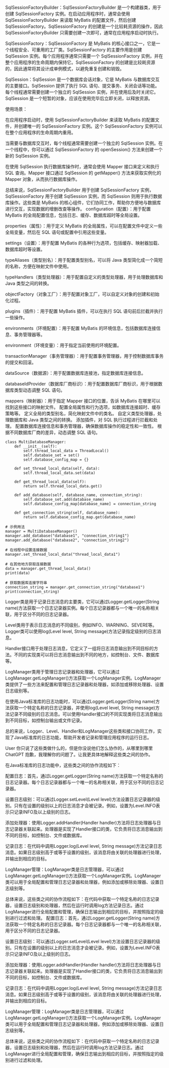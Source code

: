 SqlSessionFactoryBuilder：SqlSessionFactoryBuilder 是一个构建器类，用于创建 SqlSessionFactory 实例。在启动应用程序时，通常会使用 SqlSessionFactoryBuilder 来读取 MyBatis 的配置文件，然后创建 SqlSessionFactory。SqlSessionFactory 的创建是一个比较耗资源的操作，因此 SqlSessionFactoryBuilder 只需要创建一次即可，通常在应用程序启动时执行。

SqlSessionFactory：SqlSessionFactory 是 MyBatis 的核心接口之一，它是一个线程安全、可重用的工厂类。SqlSessionFactory 的主要作用是创建 SqlSession 实例。每个应用程序通常只需要一个 SqlSessionFactory 实例，并在整个应用程序的生命周期内保持它。SqlSessionFactory 的创建是比较耗资源的，因此通常将其设计成单例模式，以避免重复创建和销毁。

SqlSession：SqlSession 是一个数据库会话对象，它是 MyBatis 与数据库交互的主要接口。SqlSession 提供了执行 SQL 语句、提交事务、关闭会话等功能。每个线程通常需要创建一个独立的 SqlSession 实例，并在使用后及时关闭它。SqlSession 是一个短暂的对象，应该在使用完毕后立即关闭，以释放资源。

使用场景：

在应用程序启动时，使用 SqlSessionFactoryBuilder 来读取 MyBatis 的配置文件，并创建唯一的 SqlSessionFactory 实例。这个 SqlSessionFactory 实例可以在整个应用程序的生命周期内重用。

当需要与数据库交互时，每个线程通常需要创建一个独立的 SqlSession 实例。在一个线程中，你可以通过 SqlSessionFactory 的 openSession() 方法来创建一个新的 SqlSession 实例。

在使用 SqlSession 执行数据库操作时，通常会使用 Mapper 接口来定义和执行 SQL 查询。Mapper 接口通过 SqlSession 的 getMapper() 方法来获取实例化的 Mapper 对象，从而执行数据库操作。

总结来说，SqlSessionFactoryBuilder 用于创建 SqlSessionFactory 实例，SqlSessionFactory 用于创建 SqlSession 实例，而 SqlSession 则用于执行数据库操作。这些类是 MyBatis 的核心组件，它们协同工作，帮助你方便地与数据库进行交互，实现数据的增删改查等操作。
configuration（配置）：用于配置 MyBatis 的全局配置信息，包括日志、缓存、数据库超时等全局设置。

properties（属性）：用于定义 MyBatis 的全局属性，可以在配置文件中定义一些全局变量，然后在 SQL 语句或配置中引用这些变量。

settings（设置）：用于配置 MyBatis 的各种行为选项，包括缓存、映射器加载、数据库超时等设置。

typeAliases（类型别名）：用于配置类型别名，可以将 Java 类型简化成一个简短的名称，方便在映射文件中使用。

typeHandlers（类型处理器）：用于配置自定义的类型处理器，用于处理数据库和 Java 类型之间的转换。

objectFactory（对象工厂）：用于配置对象工厂，可以自定义对象的创建和初始化过程。

plugins（插件）：用于配置 MyBatis 插件，可以在执行 SQL 语句前后拦截并执行一些操作。

environments（环境配置）：用于配置 MyBatis 的环境信息，包括数据库连接信息、事务管理器等。

environment（环境变量）：用于指定当前使用的环境配置。

transactionManager（事务管理器）：用于配置事务管理器，用于控制数据库事务的提交和回滚。

dataSource（数据源）：用于配置数据库连接池，指定数据库连接信息。

databaseIdProvider（数据库厂商标识）：用于配置数据库厂商标识，用于根据数据库类型动态调整 SQL 语句。

mappers（映射器）：用于指定 Mapper 接口的位置，告诉 MyBatis 在哪里可以找到这些接口的映射文件。
配置全局属性和行为选项，如数据库连接超时、缓存策略等。
定义全局的类型别名，简化映射文件中的类名。
自定义类型处理器，处理数据库和 Java 类型之间的转换。
添加插件，对 SQL 执行过程进行拦截和处理。
配置数据库连接信息和事务管理器，确保数据库操作的稳定性和一致性。
根据不同数据库厂商的差异，动态调整 SQL 语句。
```
class MultiDatabaseManager:
    def __init__(self):
        self.thread_local_data = ThreadLocal()
        self.database_set = set()
        self.database_config_map = {}

    def set_thread_local_data(self, data):
        self.thread_local_data.set(data)

    def get_thread_local_data(self):
        return self.thread_local_data.get()

    def add_database(self, database_name, connection_string):
        self.database_set.add(database_name)
        self.database_config_map[database_name] = connection_string

    def get_connection_string(self, database_name):
        return self.database_config_map.get(database_name)

# 示例用法
manager = MultiDatabaseManager()
manager.add_database("database1", "connection_string1")
manager.add_database("database2", "connection_string2")

# 在线程中设置连接数据
manager.set_thread_local_data("thread_local_data1")

# 在其他地方获取连接数据
data = manager.get_thread_local_data()
print(data)

# 获取数据库连接字符串
connection_string = manager.get_connection_string("database1")
print(connection_string)
```
Logger类是用于记录日志消息的主要类，它可以通过Logger.getLogger(String name)方法获取一个日志记录器实例。每个日志记录器都与一个唯一的名称相关联，用于区分不同的日志记录器。

Level类用于表示日志消息的不同级别，例如INFO、WARNING、SEVERE等。Logger类可以使用log(Level level, String message)方法记录指定级别的日志消息。

Handler接口用于处理日志消息，它定义了一组将日志消息输出到不同目标的方法。不同的实现类可以将日志消息输出到不同的地方，如控制台、文件、数据库等。

LogManager类用于管理日志记录器和处理器，它可以通过LogManager.getLogManager()方法获取一个LogManager实例。LogManager类提供了一些方法来配置和管理日志记录器和处理器，如添加或移除处理器、设置日志级别等。

在使用Java标准库的日志功能时，可以通过Logger.getLogger(String name)方法获取一个特定名称的日志记录器，并使用log(Level level, String message)方法记录不同级别的日志消息。可以使用Handler接口的不同实现类将日志消息输出到不同目标，如控制台输出或文件记录。

总的来说，Logger、Level、Handler和LogManager这些类和接口协同工作，实现了Java标准库的日志功能，帮助开发者记录和管理应用程序的运行日志。




User
你只说了这些类做什么的，但是你没说他们怎么协作的，从哪里到哪里
ChatGPT
抱歉，我理解你的问题了。让我更具体地解释这些类之间的协作。

在Java标准库的日志功能中，这些类之间的协作流程如下：

配置日志：首先，通过Logger.getLogger(String name)方法获取一个特定名称的日志记录器。每个日志记录器都与一个唯一的名称相关联，用于区分不同的日志记录器。

设置日志级别：可以通过Logger.setLevel(Level level)方法设置日志记录器的级别。只有在设置的级别以上的日志消息才会被记录。例如，设置为Level.INFO表示只记录INFO及以上级别的日志。

添加处理器：使用Logger.addHandler(Handler handler)方法将日志处理器与日志记录器关联起来。处理器是实现了Handler接口的类，它负责将日志消息输出到不同的目标，如控制台、文件或数据库。

记录日志：在代码中调用Logger.log(Level level, String message)方法记录日志消息。如果日志级别高于或等于设置的级别，该消息将由关联的处理器进行处理，并输出到相应的目标。

LogManager管理：LogManager类是日志管理器，可以通过LogManager.getLogManager()方法获取一个LogManager实例。LogManager类可以用于全局配置和管理日志记录器和处理器，例如添加或移除处理器、设置日志级别等。

总体来说，这些类之间的协作流程如下：在代码中获取一个特定名称的日志记录器，设置日志级别和处理器，然后在运行时调用log方法记录日志。通过LogManager进行全局配置和管理，确保日志输出到相应的目标，并按照指定的级别进行过滤和处理。
配置日志：首先，通过Logger.getLogger(String name)方法获取一个特定名称的日志记录器。每个日志记录器都与一个唯一的名称相关联，用于区分不同的日志记录器。

设置日志级别：可以通过Logger.setLevel(Level level)方法设置日志记录器的级别。只有在设置的级别以上的日志消息才会被记录。例如，设置为Level.INFO表示只记录INFO及以上级别的日志。

添加处理器：使用Logger.addHandler(Handler handler)方法将日志处理器与日志记录器关联起来。处理器是实现了Handler接口的类，它负责将日志消息输出到不同的目标，如控制台、文件或数据库。

记录日志：在代码中调用Logger.log(Level level, String message)方法记录日志消息。如果日志级别高于或等于设置的级别，该消息将由关联的处理器进行处理，并输出到相应的目标。

LogManager管理：LogManager类是日志管理器，可以通过LogManager.getLogManager()方法获取一个LogManager实例。LogManager类可以用于全局配置和管理日志记录器和处理器，例如添加或移除处理器、设置日志级别等。

总体来说，这些类之间的协作流程如下：在代码中获取一个特定名称的日志记录器，设置日志级别和处理器，然后在运行时调用log方法记录日志。通过LogManager进行全局配置和管理，确保日志输出到相应的目标，并按照指定的级别进行过滤和处理。
